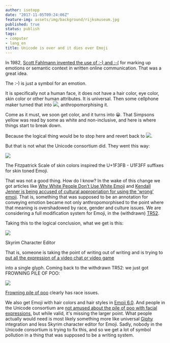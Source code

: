 ```yaml
---
author: isotopp
date: "2017-11-05T09:24:06Z"
feature-img: assets/img/background/rijksmuseum.jpg
published: true
status: publish
tags:
- computer
- lang_en
title: Unicode is over and it dies over Emoji
---
```

In 1982, [Scott Fahlmann invented the use of :-) and :-(](http://www.cs.cmu.edu/~sef/Orig-Smiley.htm) 
for marking up emotions or semantic context in written online communication.
That was a great idea.

The :-) is just a symbol for an emotion.

It is specifically not a human face, it does not have a hair color, eye
color, skin color or other human attributes. It is universal. Then some
cellphone maker turned that into ![](/uploads/2017/11/Screen-Shot-2018-04-13-at-10.01.46.png),
anthropomorphising it.

Come as it must, we soon get color, and it turns into 😀. That Simpsons
yellow was read by some as white and non-inclusive, and here is where things
start to break down. 

Because the logical thing would be to stop here and revert back to
![](/uploads/2017/11/Screen-Shot-2018-04-13-at-10.01.46.png).

But that is not what the Unicode consortium did. They went this way:

![](/uploads/2017/11/emoji-of-color.png)

The Fitzpatrick Scale of skin colors inspired the U+1F3FB - U1F3FF suffixes
for skin toned Emoji.

That was not a good thing. How do I know? In the wake of this change we got
articles like 
[Why White People Don’t Use White Emoji](https://www.theatlantic.com/politics/archive/2016/05/white-people-dont-use-white-emoji/481695/)
and
[Kendall Jenner is being accused of cultural appropriation for using the 'wrong' emoji](http://www.businessinsider.com/kendall-jenner-used-darker-emoji-than-her-skin-tone-2017-8?IR=T).
That is, something that was supposed to be an annotation for conveying
emotion became not only anthropomorphised to the point where that meaning is
overshadowed by race, gender and culture issues. We are considering a full
modification system for Emoji, in the (withdrawn)
[TR52](http://www.unicode.org/reports/tr52/tr52-1.html#Gender_Attribute).

Taking this to the logical conclusion, what we get is this:

![](/uploads/2017/11/skyrim-character-editor-640x350.jpg)

Skyrim Character Editor

That is, someone is taking the point of writing out of writing and is trying
to
[put all the expression of a video chat or video game](https://www.reallusion.com/iclone/game/)

into a single glyph. Coming back to the withdrawn TR52: we just got FROWNING
PILE OF POO: 

![](/uploads/2017/11/frowning-pile-of-poo.png)

[Frowning pile of poo](https://emojipedia.org/frowning-pile-of-poo/) clearly has race
issues.

We also get Emoji with hair colors and hair styles in 
[Emoji 6.0](https://emojipedia.org/emoji-6.0/). And people in the Unicode
consortium are
[not amused about the pile of poo with facial expressions](http://www.unicode.org/L2/L2017/17393-wg2-emoji-feedback.pdf),
but while valid, it's missing the larger point. What people actually would
need is most likely something more like universal
[Giphy](https://giphy.com/) integration and less Skyrim character editor for
Emoji. Sadly, nobody in the Unicode consortium is trying to fix this, and so
we get a lot of symbol pollution in a thing that was supposed to be a
writing system.

